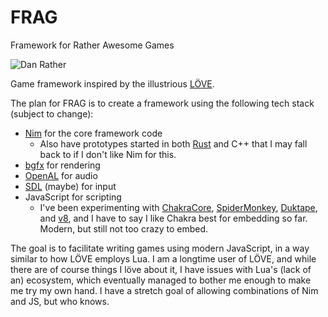 # FRAG

Framework for Rather Awesome Games

![Dan Rather](http://cdn.newsbusters.org/images/2013/January/Rather%20123.jpg)

Game framework inspired by the illustrious [LÖVE](https://love2d.org/).

The plan for FRAG is to create a framework using the following tech stack
(subject to change):

- [Nim](https://nim-lang.org/) for the core framework code
	- Also have prototypes started in both [Rust](https://www.rust-lang.org/en-US/) and C++
		that I may fall back to if I don't like Nim for this.
- [bgfx](https://github.com/bkaradzic/bgfx) for rendering
- [OpenAL](https://www.openal.org/) for audio
- [SDL](https://www.libsdl.org/) (maybe) for input
- JavaScript for scripting
	- I've been experimenting with [ChakraCore](https://github.com/Microsoft/ChakraCore),
		[SpiderMonkey](https://developer.mozilla.org/en-US/docs/Mozilla/Projects/SpiderMonkey),
		[Duktape](https://github.com/svaarala/duktape),
		and [v8](https://github.com/v8/v8),
		and I have to say I like Chakra best for embedding so far.
		Modern, but still not too crazy to embed.

The goal is to facilitate writing games using modern JavaScript,
in a way similar to how LÖVE employs Lua.
I am a longtime user of LÖVE, and while there are of course things I löve about it,
I have issues with Lua's (lack of an) ecosystem,
which eventually managed to bother me enough to make me try my own hand.
I have a stretch goal of allowing combinations of Nim and JS, but who knows.
